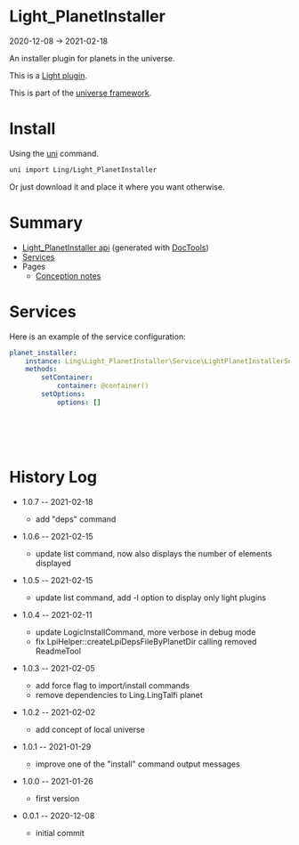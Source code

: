 Light_PlanetInstaller
===========
2020-12-08 -> 2021-02-18



An installer plugin for planets in the universe.


This is a [Light plugin](https://github.com/lingtalfi/Light/blob/master/doc/pages/plugin.md).

This is part of the [universe framework](https://github.com/karayabin/universe-snapshot).


Install
==========
Using the [uni](https://github.com/lingtalfi/universe-naive-importer) command.
```bash
uni import Ling/Light_PlanetInstaller
```

Or just download it and place it where you want otherwise.






Summary
===========
- [Light_PlanetInstaller api](https://github.com/lingtalfi/Light_PlanetInstaller/blob/master/doc/api/Ling/Light_PlanetInstaller.md) (generated with [DocTools](https://github.com/lingtalfi/DocTools))
- [Services](#services)
- Pages
    - [Conception notes](https://github.com/lingtalfi/Light_PlanetInstaller/blob/master/doc/pages/conception-notes.md)






Services
=========


Here is an example of the service configuration:

```yaml
planet_installer:
    instance: Ling\Light_PlanetInstaller\Service\LightPlanetInstallerService
    methods:
        setContainer:
            container: @container()
        setOptions:
            options: []







```



History Log
=============

- 1.0.7 -- 2021-02-18

    - add "deps" command
  
- 1.0.6 -- 2021-02-15

    - update list command, now also displays the number of elements displayed
  
- 1.0.5 -- 2021-02-15

    - update list command, add -l option to display only light plugins
  
- 1.0.4 -- 2021-02-11

    - update LogicInstallCommand, more verbose in debug mode
    - fix LpiHelper::createLpiDepsFileByPlanetDir calling removed ReadmeTool
  
- 1.0.3 -- 2021-02-05

    - add force flag to import/install commands
    - remove dependencies to Ling.LingTalfi planet
  
- 1.0.2 -- 2021-02-02

    - add concept of local universe
  
- 1.0.1 -- 2021-01-29

    - improve one of the "install" command output messages
  
- 1.0.0 -- 2021-01-26

    - first version
  
- 0.0.1 -- 2020-12-08

    - initial commit